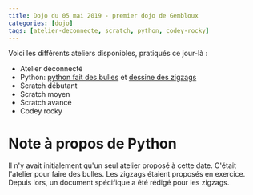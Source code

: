 ```yaml
---
title: Dojo du 05 mai 2019 - premier dojo de Gembloux
categories: [dojo]
tags: [atelier-deconnecte, scratch, python, codey-rocky]
---
```


Voici les différents ateliers disponibles, pratiqués ce jour-là :

* Atelier déconnecté
* Python: [python fait des bulles](https://drive.google.com/open?id=1A6RRxEJl67GJkd_6CuyVzj4hvJRgfxke) et [dessine des zigzags](https://drive.google.com/open?id=1eZLipDkMH8V9CSRaEPC7Biqp_g0ADhNu)
* Scratch débutant
* Scratch moyen
* Scratch avancé
* Codey rocky

Note à propos de Python
=======================

Il n'y avait initialement qu'un seul atelier proposé à cette date. C'était l'atelier pour faire des bulles. Les zigzags étaient proposés en exercice. Depuis lors, un document spécifique a été rédigé pour les zigzags.
